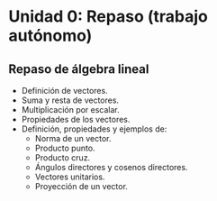 # Unidad 0: Repaso (trabajo autónomo)
## Repaso de álgebra lineal 
- Definición de vectores.
- Suma y resta de vectores.
- Multiplicación por escalar.
- Propiedades de los vectores.
- Definición, propiedades y ejemplos de:
  * Norma de un vector.
  * Producto punto.
  * Producto cruz.
  * Ángulos directores y cosenos directores.
  * Vectores unitarios.
  * Proyección de un vector.
